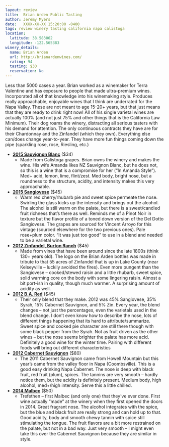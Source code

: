 ```yaml
---
layout: review
title:  Brian Arden Public Tasting
author: Jeremy Myers
date:   XXXX-XX-XX 15:20:00 -0400
tags: review winery tasting california napa calistoga
location:
  latitude: 38.583062
  longitude: -122.565383
winery_details:
  name: Brian Arden
  url: http://brianardenwines.com/
  rating: 94
  tasting: $30
  reservation: No
---
```

Less than 5000 cases a year.  Brian worked as a winemaker for Terra Valentine and has exposure to people that made ultra-premium wines.  Incorporated all of that knowledge into his winemaking style.  Produces really approachable, enjoyable wines that I think are underrated for the Napa Valley.  These are not meant to age 15-20+ years, but that just means that they are ready to drink right now!  All of his single varietal wines are actually 100% (and not just 75% and other things that is the California Law Minimum).  Their dog roams the winery, distracting all serious tasters with his demand for attention.  The only continuous contracts they have are for their Chardonnay and the Zinfandel (which they own).  Everything else can/does change year-to-year.  They have more fun things coming down the pipe (sparkling rose, rose, Riesling, etc.)

* [**2015 Sauvignon Blanc**](http://store.brianardenwines.com/product/2015-Sauvignon-Blanc) ($34)
  * Made from Calistoga grapes.  Brian owns the winery and makes the wine.  His wife Amanda likes NZ Sauvignon Blanc, but he does not, so this is a wine that is a compromise for her (“In Amanda Style”).  Med+ acid, lemon, lime, flint/zest.  Med body, bright nose, but a roundness to the structure, acidity, and intensity makes this very approachable.
* [**2015 Sangiovese**]() ($45)
  * Warm red cherry/rhubarb pie and sweet spice permeate the nose.  Swirling the glass kicks up the intensity and brings out the alcohol.  The alcohol is still warm on the palate, but there is a sweet/candied fruit richness that’s there as well.  Reminds me of a Pinot Noir in texture but the flavor profile of a toned down version of the Del Dotto Sangiovese.  The grapes are sourced for Vincent Arroyo for this vintage (sourced elsewhere for the two previous ones).  Pale rose+plum color.  “It was just too good” to use in a blend and needed to be a varietal wine.
* [**2012 Zinfandel, Burton Ranch**](http://store.brianardenwines.com/product/2012ZinNV) ($45)
  * Made from vines that have been around since the late 1800s (think 130+ years old).  The logo on the Brian Arden bottles was made in tribute to that 55 acres of Zinfandel that is up in Lake County (near Kelseyville – luckily avoided the fires).  Even more pungent than the Sangiovese – cooked/stewed raisin and a little rhubarb, sweet spice, solid warming core on the body with some lingering raisin.  Almost a bit port-ish in quality, though much warmer.  A surprising amount of acidity as well.  
* [**2012 B.A. Red**](http://store.brianardenwines.com/product/2012BARED) ($45)
  * Their only blend that they make.  2012 was 45% Sangiovese, 35% Syrah, 15% Cabernet Sauvignon, and 5% Zin.  Every year, the blend changes – not just the percentages, even the varietals used in the blend change.  I don’t even know how to describe the nose, lots of different things happening that its hard to attribute/summarize.  Sweet spice and cooked pie character are still there though with some black pepper from the Syrah.  Not as fruit driven as the other wines – but the nose seems brighter the palate has more acid.  Definitely a good wine for the winter time.  Pairing with different foods will bring out different characteristics
* [**2012 Cabernet Sauvignon**](http://store.brianardenwines.com/product/2012-Cabernet-Sauvignon) ($80)
  * The 2011 Cabernet Sauvignon came from Howell Mountain but this year’s came from the valley floor in Napa (Coombsville).  This is a good easy drinking Napa Cabernet.  The nose is deep with black fruit, red fruit (plum), spices.  The tannins are very smooth – hardly notice them, but the acidity is definitely present.  Medium body, high alcohol, med+/high intensity.  Serve this a little chilled.
* [**2014 Malbec**]() ($50)
  * Trefethen – first Malbec (and only one) that they’ve ever done.  First wine actually “made” at the winery when they first opened the doors in 2014.  Great fragrant nose.  The alcohol integrates with the spice, but the blue and black fruit are really strong and can hold up to that.  Good acidity, body and smooth chewy tannin with spice still stimulating the tongue.  The fruit flavors are a bit more restrained on the palate, but not in a bad way.  Just very smooth – I might even take this over the Cabernet Sauvignon because they are similar in style.  
